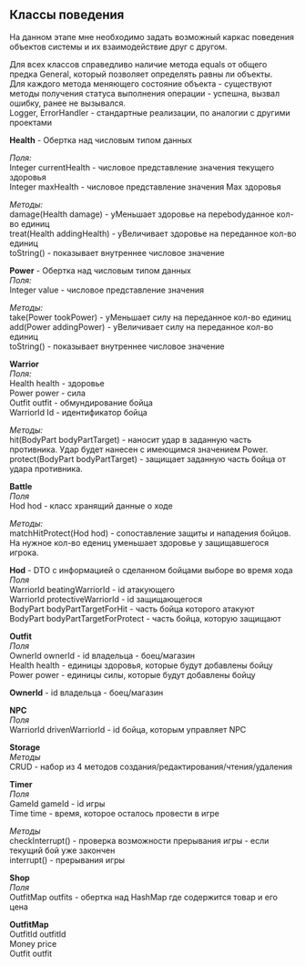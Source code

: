 ## Классы поведения
На данном этапе мне необходимо задать возможный каркас поведения объектов системы и их взаимодействие друг с другом.  

Для всех классов справедливо наличие метода equals от общего предка General, который позволяет определять равны ли объекты.   
Для каждого метода меняющего состояние объекта - существуют методы получения статуса выполнения операции - успешна, вызвал ошибку, ранее не вызывался.  
Logger, ErrorHandler - стандартные реализации, по аналогии с другими проектами  

**Health** - Обертка над числовым типом данных  

*Поля:*  
Integer currentHealth - числовое представление значения текущего здоровья  
Integer maxHealth - числовое представление значения Мах здоровья  
 
*Методы:*   
damage(Health damage) - уМеньшает здоровье на переbodyданное кол-во единиц  
treat(Health addingHealth) - уВеличивает здоровье на переданное кол-во единиц    
toString() - показывает внутреннее числовое значение     

**Power** - Обертка над числовым типом данных      
*Поля:*    
Integer value - числовое представление значения  

*Методы:*    
take(Power tookPower) - уМеньшает силу на переданное кол-во единиц  
add(Power addingPower) - уВеличивает силу на переданное кол-во единиц    
toString() - показывает внутреннее числовое значение   

**Warrior**  
*Поля:*    
Health health  - здоровье  
Power power    - сила  
Outfit outfit - обмундирование бойца     
WarriorId Id - идентификатор бойца    
  
*Методы:*     
hit(BodyPart bodyPartTarget) - наносит удар в заданную часть противника. Удар будет нанесен с имеющимся значением Power.  
protect(BodyPart bodyPartTarget) - защищает заданную часть бойца от удара противника.  

**Battle**  
*Поля*  
Hod hod  - класс хранящий данные о ходе  

*Методы:*   
matchHitProtect(Hod hod) - сопоставление защиты и нападения бойцов. На нужное кол-во едениц уменьшает здоровье у защищавшегося игрока.  

**Hod** - DTO с информацией о сделанном бойцами выборе во время хода  
*Поля*  
WarriorId beatingWarriorId  - id атакующего       
WarriorId protectiveWarriorId - id защищающегося     
BodyPart bodyPartTargetForHit - часть бойца которого атакуют  
BodyPart bodyPartTargetForProtect - часть бойца, которую защищают    

**Outfit**  
*Поля*  
OwnerId ownerId - id владельца - боец/магазин    
Health health  - единицы здоровья, которые будут добавлены бойцу  
Power power - единицы силы, которые будут добавлены бойцу  

**OwnerId** -  id владельца - боец/магазин    

**NPC**  
*Поля*  
WarriorId drivenWarriorId - id бойца, которым управляет NPC    
  
**Storage**  
*Методы*  
CRUD - набор из 4 методов создания/редактирования/чтения/удаления   
  
**Timer**  
*Поля*  
GameId gameId - id игры  
Time time - время, которое осталось провести в игре  
  
*Методы*  
checkInterrupt() - проверка возможности прерывания игры - если текущий бой уже закончен    
interrupt() - прерывания игры  

**Shop**  
*Поля*  
OutfitMap outfits - обертка над HashMap где содержится товар и его цена  

**OutfitMap**  
OutfitId outfitId  
Money price    
Outfit outfit    
